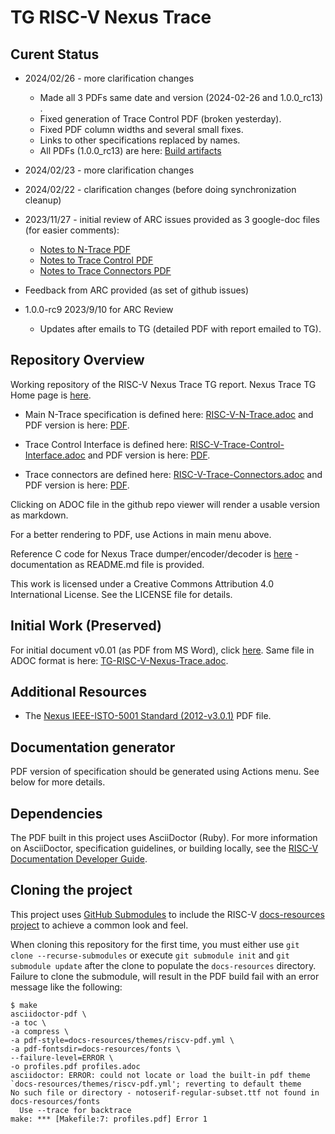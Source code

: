 # TG RISC-V Nexus Trace
## Curent Status

* 2024/02/26 - more clarification changes

  * Made all 3 PDFs same date and version (2024-02-26 and 1.0.0_rc13)  .
  * Fixed generation of Trace Control PDF (broken yesterday).
  * Fixed PDF column widths and several small fixes.
  * Links to other specifications replaced by names.
  * All PDFs (1.0.0_rc13) are here: [Build artifacts]( https://github.com/riscv-non-isa/tg-nexus-trace/actions/runs/8056218695)

* 2024/02/23 - more clarification changes

* 2024/02/22 - clarification changes (before doing synchronization cleanup)

* 2023/11/27 - initial review of ARC issues provided as 3 google-doc files (for easier comments):
  
  * [Notes to N-Trace PDF](https://docs.google.com/document/d/1h__c0Kc7TQAWMh5bw9cNC9bl_IGqyY_ylPV14uc2xj0)
  * [Notes to Trace Control PDF](https://docs.google.com/document/d/1u-38MaR0gwWTkSDfgIp7YXk9xNdySPZNIA50UENZQWE)
  * [Notes to Trace Connectors PDF](https://docs.google.com/document/d/1iNbB7-nTiQQ4vQBzLqxtBDQxT51QeUQMd9MFOe0jsBs)

* Feedback from ARC provided (as set of github issues)

* 1.0.0-rc9 2023/9/10 for ARC Review

  * Updates after emails to TG (detailed PDF with report emailed to TG).
 
## Repository Overview

Working repository of the RISC-V Nexus Trace TG report.  Nexus Trace TG Home page is [here](https://lists.riscv.org/g/tech-nexus).

* Main N-Trace specification is defined here: [RISC-V-N-Trace.adoc](./docs/RISC-V-N-Trace.adoc) and PDF version is here: [PDF](./pdfs/RISC-V-N-Trace.pdf).

* Trace Control Interface is defined here: [RISC-V-Trace-Control-Interface.adoc](./docs/RISC-V-Trace-Control-Interface.adoc)  and PDF version is here: [PDF](./pdfs/RISC-V-Trace-Control-Interface.pdf).

* Trace connectors are defined here: [RISC-V-Trace-Connectors.adoc](./docs/RISC-V-Trace-Connectors.adoc) and PDF version is here: [PDF](./pdfs/RISC-V-Trace-Connectors.pdf).

Clicking on ADOC file in the github repo viewer will render a usable version as markdown.

For a better rendering to PDF, use Actions in main menu above.

Reference C code for Nexus Trace dumper/encoder/decoder is [here](./refcode/c) - documentation as README.md file is provided.

This work is licensed under a Creative Commons Attribution 4.0
International License. See the LICENSE file for details.

## Initial Work (Preserved)

For initial document v0.01 (as PDF from MS Word), click [here](./pdfs/RISC-V-Nexus-Trace-Spec-2019-10-29.pdf).
Same file in ADOC format is here: [TG-RISC-V-Nexus-Trace.adoc](./docs/initial/RISC-V-Nexus-Trace-Spec.adoc).

## Additional Resources

- The [Nexus IEEE-ISTO-5001 Standard (2012-v3.0.1)](./docs/nexus-standard/IEEE-ISTO-5001-2012-v3.0.1-Nexus-Standard.pdf) PDF file.

## Documentation generator

PDF version of specification should be generated using Actions menu. See below for more details.

## Dependencies
The PDF built in this project uses AsciiDoctor (Ruby). For more information
on AsciiDoctor, specification guidelines, or building locally, see the 
[RISC-V Documentation Developer Guide](https://github.com/riscv/docs-dev-guide).

## Cloning the project
This project uses 
[GitHub Submodules](https://git-scm.com/book/en/v2/Git-Tools-Submodules) 
to include the RISC-V 
[docs-resources project](https://github.com/riscv/docs-resources)
to achieve a common look and feel.

When cloning this repository for the first time, you must either use 
`git clone --recurse-submodules` or execute `git submodule init` and 
`git submodule update` after the clone to populate the `docs-resources` 
directory. Failure to clone the submodule, will result in the PDF build 
fail with an error message like the following:

```
$ make
asciidoctor-pdf \
-a toc \
-a compress \
-a pdf-style=docs-resources/themes/riscv-pdf.yml \
-a pdf-fontsdir=docs-resources/fonts \
--failure-level=ERROR \
-o profiles.pdf profiles.adoc
asciidoctor: ERROR: could not locate or load the built-in pdf theme `docs-resources/themes/riscv-pdf.yml'; reverting to default theme
No such file or directory - notoserif-regular-subset.ttf not found in docs-resources/fonts
  Use --trace for backtrace
make: *** [Makefile:7: profiles.pdf] Error 1
```
